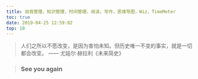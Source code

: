 ```yaml
---
title: 自我管理，知识管理，时间管理，阅读，写作，思维导图，Wiz，TimeMeter
toc: true
date: 2019-04-25 12:59:02
top: 10
---
```


> 人们之所以不愿改变，是因为害怕未知。但历史唯一不变的事实，就是一切都会改变。
>                                               —— 尤娃尔·赫拉利《未来简史》


<!-- 

![](index/banner.jpg)

推荐博客 | 推荐书籍 
---|---|---|---
[阮一峰](http://www.ruanyifeng.com/) | 未来架构(张亮/吴晟/敖小剑/宋净超) 
[翟永超](http://blog.didispace.com/) | 枪炮、病菌与钢铁([美]贾雷德.戴蒙德) 
[JavaDoop](https://javadoop.com) | 

 -->

<!-- 
推荐博客 | 推荐书籍 | 推荐技术 | 推荐Github
---|---|---|---
[阮一峰](http://www.ruanyifeng.com/) | 未来架构(张亮/吴晟/敖小剑/宋净超) | todo | todo
[翟永超](http://blog.didispace.com/) | | | 
[JavaDoop](https://javadoop.com) | | | 
[徐靖峰](https://www.cnkirito.moe/) | | | 
[纯洁的微笑](http://www.ityouknow.com/spring-boot.html) | | | 

后端 | 前端 | 容器服务 | 大数据
---|---|---|---
Spring Boot |  Vue | Docker | Hadoop
Spring Cloud | webpack | kubernate | Hbase 
Mybatis |  iView | Rancher | Spark
Dubbo |  | |
RabbitMQ | | | 
-->


<!-- ## 后端技术栈
技术 | 名称 | 官网
---|---|---
Spring Boot | you know | https://spring.io/projects/spring-boot
Spring Cloud | 微服务框架 | https://spring.io/projects/spring-cloud
Mybatis | ORM框架 | http://www.mybatis.org/mybatis-3/zh/index.html
Dubbo | RPC框架 | http://dubbo.apache.org/zh-cn/
RabbitMQ | 消息队列 | aa

## 前端技术栈
技术 | 名称 | 官网
---|---|---
Node.js | aa | https://nodejs.org/en/
Vue| aaa | https://vuejs.org/
webpack | aa | https://webpack.js.org/

## 大数据技术栈
技术 | 名称 | 官网
---|---|---
Node.js | aa | https://nodejs.org/en/ -->


> ### See you again	